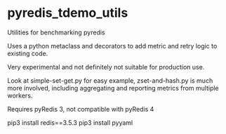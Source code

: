 # pyredis_tdemo_utils
Utilities for benchmarking pyredis

Uses a python metaclass and decorators to add metric and retry logic to existing code.

Very experimental and not definitely not suitable for production use.

Look at simple-set-get.py for easy example, zset-and-hash.py is much more involved, including aggregating and reporting metrics from multiple workers.

Requires pyRedis 3, not compatible with pyRedis 4

pip3 install redis==3.5.3
pip3 install pyyaml